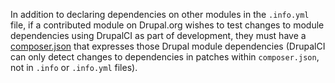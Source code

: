 In addition to declaring dependencies on other modules in the `.info.yml` file, if a contributed module on Drupal.org wishes to test changes to module dependencies using DrupalCI as part of development, they must have a [composer.json](/docs/8/creating-custom-modules/add-a-composerjson-file) that expresses those Drupal module dependencies (DrupalCI can only detect changes to dependencies in patches within `composer.json`, not in `.info` or `.info.yml` files).